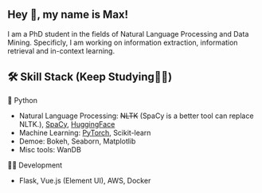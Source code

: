 

## Hey 👋, my name is Max!

I am a PhD student in the fields of Natural Language Processing and Data Mining. Specificly, I am working on information extraction, information retrieval and in-context learning.

## 🛠 Skill Stack (Keep Studying👨‍💻)

🐍 Python
- Natural Language Processing: ~~NLTK~~ (SpaCy is a better tool can replace NLTK.), [SpaCy](https://spacy.io/), [HuggingFace](https://huggingface.co/)
- Machine Learning: [PyTorch](https://pytorch.org/), Scikit-learn
- Demoe: Bokeh, Seaborn, Matplotlib
- Misc tools: WanDB

👨‍💻 Development
- Flask, Vue.js (Element UI), AWS, Docker
